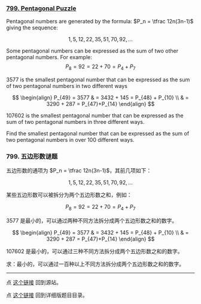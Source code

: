 ### [799. Pentagonal Puzzle](https://projecteuler.net/problem=799)

Pentagonal numbers are generated by the formula: $P_n = \tfrac 12n(3n-1)$ giving the sequence:

$$
1,5,12,22,35, 51,70,92,\ldots
$$

Some pentagonal numbers can be expressed as the sum of two other pentagonal numbers.
For example:
$$
P_8 = 92 = 22 + 70 = P_4 + P_7
$$

3577 is the smallest pentagonal number that can be expressed as the sum of two pentagonal numbers in two different ways

$$
\begin{align}
P_{49} = 3577 & = 3432 + 145 = P_{48} + P_{10} \\
 & = 3290 + 287 = P_{47}+P_{14}
\end{align}
$$

107602 is the smallest pentagonal number that can be expressed as the sum of two pentagonal numbers in three different ways.

Find the smallest pentagonal number that can be expressed as the sum of two pentagonal numbers in over 100 different ways.

### 799. 五边形数谜题

五边形数的通项为 $P_n = \tfrac 12n(3n-1)$，其前几项如下：

$$
1,5,12,22,35,51,70,92,\ldots
$$

某些五边形数可以被拆分为两个五边形数之和，例如：

$$
P_8 = 92 = 22 + 70 = P_4 + P_7
$$

3577 是最小的，可以通过两种不同方法拆分成两个五边形数之和的数字。

$$
\begin{align}
P_{49} = 3577 & = 3432 + 145 = P_{48} + P_{10} \\
 & = 3290 + 287 = P_{47}+P_{14}
\end{align}
$$

107602 是最小的，可以通过三种不同方法拆分成两个五边形数之和的数字。

求：最小的，可以通过一百种以上不同方法拆分成两个五边形数之和的数字。

---

点 [这个链接](https://fsy-juruo.github.io/pe-chinese-translation/) 回到源站。

点 [这个链接](https://fsy-juruo.github.io/pe-chinese-translation/detailed_content_archives.html) 回到详细版题目目录。